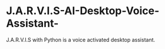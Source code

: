 # J.A.R.V.I.S-AI-Desktop-Voice-Assistant-
J.A.R.V.I.S with Python is a voice activated desktop assistant.
